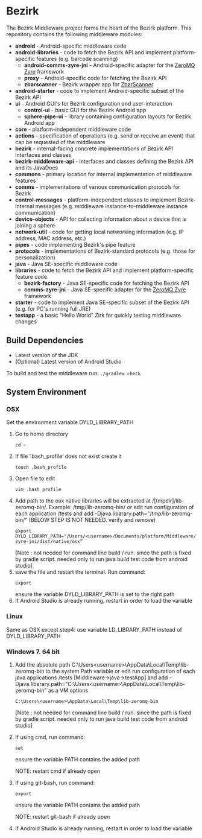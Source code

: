 ﻿# Bezirk 

The Bezirk Middleware project forms the heart of the Bezirk platform. This repository contains the following middleware modules:

- **android** - Android-specific middleware code
 - **android-libraries** - code to fetch the Bezirk API and implement platform-specific features (e.g. barcode scanning)
   - **android-comms-zyre-jni** - Android-specific adapter for the [ZeroMQ Zyre](https://github.com/zeromq/zyre) framework
    - **proxy** - Android-specific code for fetching the Bezirk API
    - **zbarscanner** - Bezirk wrapper app for [ZbarScanner](https://sourceforge.net/projects/zbar/?source=navbar)
 - **android-starter** - code to implement Android-specific subset of the Bezirk API
 - **ui** - Android GUI's for Bezirk configuration and user-interaction
   - **control-ui** - basic GUI for the Bezirk Android app
    - **sphere-pipe-ui** - library containing configuration layouts for Bezirk Android app
- **core** - platform-independent middleware code
 - **actions** - specification of operations (e.g. send or receive an event) that can be requested of the middleware
 - **bezirk** - internal-facing concrete implementations of Bezirk API interfaces and classes
 - **bezirk-middleware-api** - interfaces and classes defining the Bezirk API and its JavaDocs
 - **commons** - primary location for internal implementation of middleware features
 - **comms** - implementations of various communication protocols for Bezirk
 - **control-messages** - platform-independent classes to implement Bezirk-internal messages (e.g. middleware instance-to-middleware instance communication)
 - **device-objects** - API for collecting information about a device that is joining a sphere
 - **network-util** - code for getting local networking information (e.g. IP address, MAC address, etc.)
 - **pipes** - code implementing Bezirk's pipe feature
 - **protocols** - implementations of Bezirk-standard protocols (e.g. those for personalization)
- **java** - Java SE-specific middleware code
 - **libraries** - code to fetch the Bezirk API and implement platform-specific feature code
   - **bezirk-factory** - Java SE-specific code for fetching the Bezirk API
    - **comms-zyre-jni** - Java SE-specific adapter for the [ZeroMQ Zyre](https://github.com/zeromq/zyre) framework
 - **starter** - code to implement Java SE-specific subset of the Bezirk API (e.g. for PC's running full JRE)
 - **testapp** - a basic "Hello World" Zirk for quickly testing middleware changes

## Build Dependencies

- Latest version of the JDK
- (Optional) Latest version of Android Studio

To build and test the middleware run: `./gradlew check`

## System Environment
### OSX
Set the environment variable DYLD_LIBRARY_PATH

1. Go to home directory
    ```
    cd ~
    ```
2. If file ‘.bash_profile’ does not exist create it 
    ```
    touch .bash_profile
    ```
3. Open file to edit
    ```
    vim .bash_profile
    ```
4. Add path to the osx native libraries will be extracted at /[tmpdir]/lib-zeromq-bin/. Example:  /tmp/lib-zeromq-bin/
        or edit run configuration of each application /tests and add -Djava.libarary.path="/tmp/lib-zeromq-bin/" (BELOW STEP IS NOT NEEDED. verify and remove)
    ```
    export DYLD_LIBRARY_PATH="/Users/<username>/Documents/platform/Middleware/java/libraries/comms-zyre-jni/dist/native/osx”
    ```
    [Note : not needed for command line build / run. since the path is fixed by gradle script. needed only to run java build test code from android studio]
5. save the file and restart the terminal. Run command:
    ```
    export
    ```
    ensure the variable DYLD_LIBRARY_PATH is set to the right path
6. If Android Studio is already running, restart in order to load the variable

### Linux
Same as OSX except step4: use variable LD_LIBRARY_PATH instead of DYLD_LIBRARY_PATH

### Windows 7. 64 bit
1. Add the absolute path C:\Users\<username>\AppData\Local\Temp\lib-zeromq-bin to the system Path variable
    or
    edit run configuration of each java applications /tests [Middleware->java->testApp] and add -Djava.libarary.path="C:\Users\<username>\AppData\Local\Temp\lib-zeromq-bin"
    as a VM options
    ```
    C:\Users\<username>\AppData\Local\Temp\lib-zeromq-bin
    ```
    [Note : not needed for command line build / run. since the path is fixed by gradle script. needed only to run java build test code from android studio]
2. If using cmd, run command:
    ```
    set
    ```
    ensure the variable PATH contains the added path

    NOTE: restart cmd if already open
3. If using git-bash, run command:
    ```
    export
    ```
    ensure the variable PATH contains the added path
    
    NOTE: restart git-bash if already open
4. If Android Studio is already running, restart in order to load the variable
